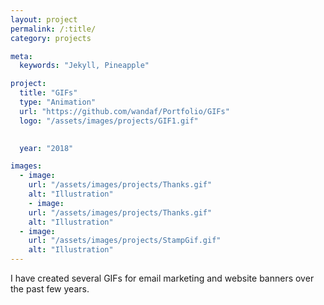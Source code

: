 ```yaml
---
layout: project
permalink: /:title/
category: projects

meta:
  keywords: "Jekyll, Pineapple"

project:
  title: "GIFs"
  type: "Animation"
  url: "https://github.com/wandaf/Portfolio/GIFs"
  logo: "/assets/images/projects/GIF1.gif"
 

  year: "2018"

images:
  - image:
    url: "/assets/images/projects/Thanks.gif"
    alt: "Illustration"
    - image:
    url: "/assets/images/projects/Thanks.gif"
    alt: "Illustration"
  - image:
    url: "/assets/images/projects/StampGif.gif"
    alt: "Illustration"
---
```

<p>I have created several GIFs for email marketing and website banners over the past few years.</p>

